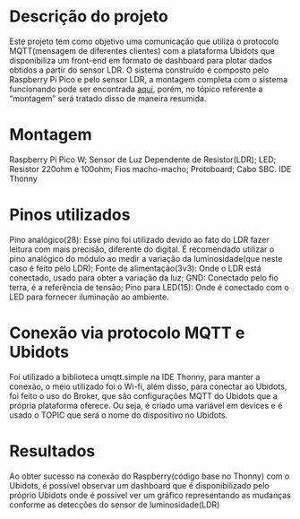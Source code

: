 # Descrição do projeto

Este projeto tem como objetivo uma comunicação que utiliza o protocolo MQTT(mensagem de diferentes clientes) com a plataforma Ubidots que disponibiliza um front-end em formato de dashboard para plotar dados obtidos a partir do sensor LDR. O sistema construído é composto pelo Raspberry Pi Pico e pelo sensor LDR, a montagem completa com o sistema funcionando pode ser encontrada [aqui](https://docs.google.com/document/d/1sURvk0v_3GZwNuWWNccdlO1JF08y88W_BfR49s-D6c4/edit?usp=sharing), porém, no tópico referente a “montagem” será tratado disso de maneira resumida.


# Montagem
Raspberry Pi Pico W;
Sensor de Luz Dependente de Resistor(LDR);
LED;
Resistor 220ohm e 100ohm;
Fios macho-macho;
Protoboard;
Cabo SBC.
IDE Thonny

# Pinos utilizados
Pino analógico(28):
Esse pino foi utilizado devido ao fato do LDR fazer leitura com mais precisão, diferente do digital. É recomendado utilizar o pino analógico do módulo ao medir a variação da luminosidade(que neste caso é feito pelo LDR);
Fonte de alimentação(3v3):
Onde o LDR está conectado, usado para obter a variação da luz;
GND:
Conectado pelo fio terra, é a referência de tensão;
Pino para LED(15):
Onde é conectado com o LED para fornecer iluminação ao ambiente.

 
# Conexão via protocolo MQTT e Ubidots
Foi utilizado a biblioteca umqtt.simple na IDE Thonny, para manter a conexão, o meio utilizado foi o Wi-fi, além disso, para conectar ao Ubidots, foi feito o uso do Broker, que são configurações MQTT do Ubidots que a própria plataforma oferece. Ou seja, é criado uma variável em devices e é usado o TOPIC que será o nome do dispositivo no Ubidots.




# Resultados
Ao obter sucesso na conexão do Raspberry(código base no Thonny) com o Ubidots, é possível observar um dashboard que é disponibilizado pelo próprio Ubidots onde é possível ver um gráfico representando as mudanças conforme as detecções do sensor de luminosidade(LDR)
